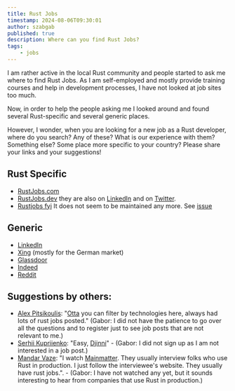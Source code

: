 ```yaml
---
title: Rust Jobs
timestamp: 2024-08-06T09:30:01
author: szabgab
published: true
description: Where can you find Rust Jobs?
tags:
    - jobs
---
```


I am rather active in the local Rust community and people started to ask me where to find Rust Jobs.
As I am self-employed and mostly provide training courses and help in development processes,
I have not looked at job sites too much.

Now, in order to help the people asking me I looked around and found several Rust-specific and several generic places.

However, I wonder,  when you are looking for a new job as a Rust developer, where do you search? Any of these? What is our experience with them?
Something else? Some place more specific to your country? Please share your links and your suggestions!

## Rust Specific

* [RustJobs.com](https://www.rustjobs.com/)
* [RustJobs.dev](https://rustjobs.dev/) they are also on [LinkedIn](https://www.linkedin.com/company/rustjobs-dev/) and on [Twitter](https://x.com/rustjobs_dev).
* [Rustjobs fyi](https://www.rustjobs.fyi/) It does not seem to be maintained any more. See [issue](https://github.com/NicholasLYang/rustjobs.fyi/issues/11)
<!--
* [Rust-Jobs.com](https://rust-jobs.com/)
* [Rust Jobs](https://rust.jobs/)
* [Rust Careers](https://rust.careers/)
* [Rust Career](https://rust.career/)
-->

## Generic

* [LinkedIn](https://www.linkedin.com/)
* [Xing](https://www.xing.com/) (mostly for the German market)
* [Glassdoor](https://www.glassdoor.com/)
* [Indeed](https://indeed.com/)
* [Reddit](https://new.reddit.com/r/rust/?f=flair_name%3A%22%F0%9F%92%BC%20jobs%20megathread%22)

## Suggestions by others:

* [Alex Pitsikoulis](https://www.linkedin.com/in/alex-pitsikoulis-797640186/): "[Otta](https://otta.com/) you can filter by technologies here, always had lots of rust jobs posted." (Gabor: I did not have the patience to go over all the questions and to register just to see job posts that are not relevant to me.)
* [Serhii Kupriienko](https://www.linkedin.com/in/serhii-kupriienko/): "Easy, [Djinni](https://djinni.co/)" - (Gabor: I did not sign up as I am not interested in a job post.)
* [Mandar Vaze](https://www.linkedin.com/in/mandarvaze/): "I watch [Mainmatter](https://www.youtube.com/@mainmatter2180). They usually interview folks who use Rust in production. I just follow the interviewee's website. They usually have rust jobs.". - (Gabor: I have not watched any yet, but it sounds interesting to hear from companies that use Rust in production.)

